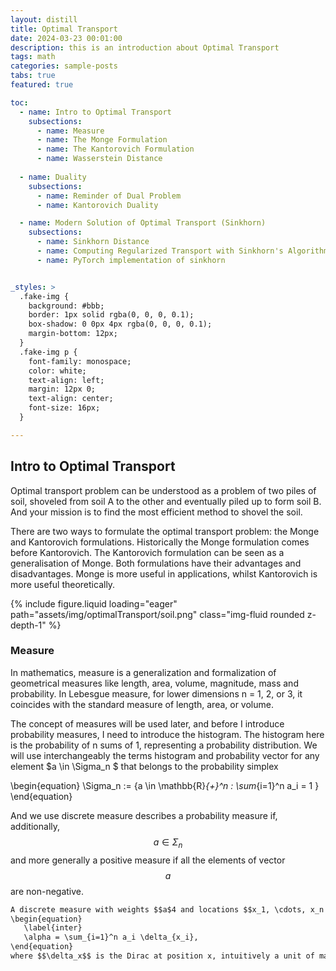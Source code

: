 ```yaml
---
layout: distill
title: Optimal Transport
date: 2024-03-23 00:01:00
description: this is an introduction about Optimal Transport
tags: math
categories: sample-posts
tabs: true
featured: true

toc:
  - name: Intro to Optimal Transport
    subsections:
      - name: Measure
      - name: The Monge Formulation
      - name: The Kantorovich Formulation
      - name: Wasserstein Distance
    
  - name: Duality
    subsections:
      - name: Reminder of Dual Problem
      - name: Kantorovich Duality

  - name: Modern Solution of Optimal Transport (Sinkhorn)
    subsections:
      - name: Sinkhorn Distance
      - name: Computing Regularized Transport with Sinkhorn's Algorithm
      - name: PyTorch implementation of sinkhorn


_styles: >
  .fake-img {
    background: #bbb;
    border: 1px solid rgba(0, 0, 0, 0.1);
    box-shadow: 0 0px 4px rgba(0, 0, 0, 0.1);
    margin-bottom: 12px;
  }
  .fake-img p {
    font-family: monospace;
    color: white;
    text-align: left;
    margin: 12px 0;
    text-align: center;
    font-size: 16px;
  }

---
```


## Intro to Optimal Transport

Optimal transport problem can be understood as a problem of two piles of soil, shoveled from soil A to the other and eventually piled up to form soil B. And your mission is to find the most efficient method to shovel the soil.

There are two ways to formulate the optimal transport problem: the Monge and Kantorovich formulations. Historically the Monge formulation comes before Kantorovich. The Kantorovich formulation can be seen as a generalisation of Monge. Both formulations have their advantages and disadvantages. Monge is more useful in applications, whilst Kantorovich is more useful theoretically. 

<div class="row mt-3">
    <div class="col-sm mt-3 mt-md-0">
        {% include figure.liquid loading="eager" path="assets/img/optimalTransport/soil.png" class="img-fluid rounded z-depth-1" %}
    </div>
</div>

### Measure

In mathematics, measure is a generalization and formalization of geometrical measures like length, area, volume, magnitude, mass and probability. In Lebesgue measure, for lower dimensions n = 1, 2, or 3, it coincides with the standard measure of length, area, or volume.

The concept of measures will be used later, and before I introduce probability measures, I need to introduce the histogram. The histogram here is the probability of n sums of 1, representing a probability distribution. We will use interchangeably the terms histogram and probability vector for any element $a \in \Sigma_n $ that belongs to the probability simplex

\begin{equation}
    \Sigma_n := \{a \in \mathbb{R}_{+}^n : \sum_{i=1}^n a_i = 1  \}
\end{equation}

And we use discrete measure describes a probability measure if, additionally, $$a \in \Sigma_n $$ and more generally a positive measure if all the elements of vector $$a$$ are non-negative. 

````markdown
A discrete measure with weights $$a$4 and locations $$x_1, \cdots, x_n \in \mathcal{X}$$ reads
\begin{equation}
   \label{inter}
   \alpha = \sum_{i=1}^n a_i \delta_{x_i},
\end{equation}
where $$\delta_x$$ is the Dirac at position x, intuitively a unit of mass which is infinitely concentrated at location $$x$$.
````